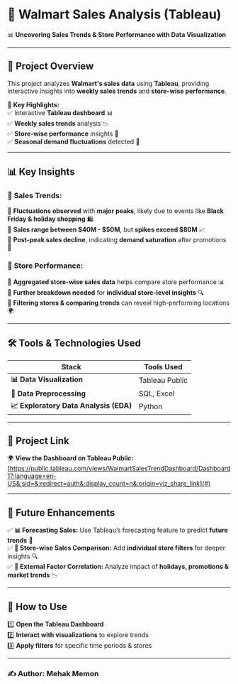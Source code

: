 
# 🛒 **Walmart Sales Analysis (Tableau)**
📊 **Uncovering Sales Trends & Store Performance with Data Visualization**

---

## 📌 **Project Overview**  

This project analyzes **Walmart's sales data** using **Tableau**, providing interactive insights into **weekly sales trends** and **store-wise performance**.  

🚀 **Key Highlights:**  
✅ Interactive **Tableau dashboard** 📊  
✅ **Weekly sales trends** analysis 📉  
✅ **Store-wise performance** insights 🏬  
✅ **Seasonal demand fluctuations** detected 📆  

---

## 📊 **Key Insights**  

### 📅 **Sales Trends:**  
🔹 **Fluctuations observed** with **major peaks**, likely due to events like **Black Friday & holiday shopping** 🛍️  
🔹 **Sales range between $40M - $50M**, but **spikes exceed $80M** 📈  
🔹 **Post-peak sales decline**, indicating **demand saturation** after promotions 🎯  

### 🏬 **Store Performance:**  
🔹 **Aggregated store-wise sales data** helps compare store performance 📊  
🔹 **Further breakdown needed** for **individual store-level insights** 🔍  
🔹 **Filtering stores & comparing trends** can reveal high-performing locations 🌍  

---

## 🛠 **Tools & Technologies Used**  

| Stack | Tools Used |
|--------|-------------|
| **📊 Data Visualization** | Tableau Public |
| **📌 Data Preprocessing** | SQL, Excel |
| **📈 Exploratory Data Analysis (EDA)** | Python |

---

## 🔗 **Project Link**  
🌍 **View the Dashboard on Tableau Public:** [https://public.tableau.com/views/WalmartSalesTrendDashboard/Dashboard1?:language=en-US&:sid=&:redirect=auth&:display_count=n&:origin=viz_share_link](#)  

---

## 🔮 **Future Enhancements**  

✅ **📊 Forecasting Sales:** Use Tableau’s forecasting feature to predict **future trends** 📆  
✅ **🏬 Store-wise Sales Comparison:** Add **individual store filters** for deeper insights 🔍  
✅ **📌 External Factor Correlation:** Analyze impact of **holidays, promotions & market trends** 📉  

---

## 📜 **How to Use**  

1️⃣ **Open the Tableau Dashboard**  
2️⃣ **Interact with visualizations** to explore trends  
3️⃣ **Apply filters** for specific time periods & stores  

---

### ✍️ **Author:** Mehak Memon  
